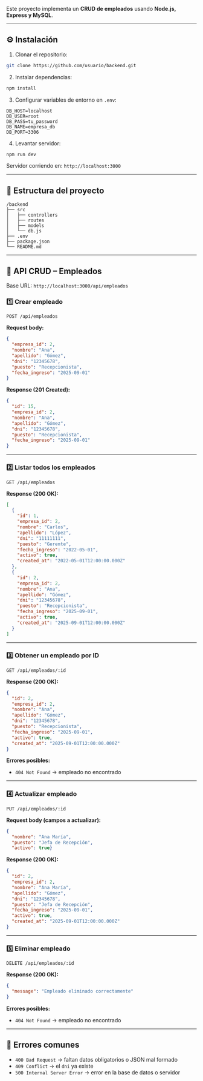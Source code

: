 Este proyecto implementa un **CRUD de empleados** usando **Node.js, Express y MySQL**.

---

## ⚙️ Instalación

1. Clonar el repositorio:

```bash
git clone https://github.com/usuario/backend.git
```

2. Instalar dependencias:

```bash
npm install
```

3. Configurar variables de entorno en `.env`:

```
DB_HOST=localhost
DB_USER=root
DB_PASS=tu_password
DB_NAME=empresa_db
DB_PORT=3306
```

4. Levantar servidor:

```bash
npm run dev
```

Servidor corriendo en: `http://localhost:3000`

---

## 📂 Estructura del proyecto

```
/backend
├── src
│   ├── controllers
│   ├── routes
│   ├── models
│   └── db.js
├── .env
├── package.json
└── README.md
```

---

## 📘 API CRUD – Empleados

Base URL: `http://localhost:3000/api/empleados`

### 1️⃣ Crear empleado

`POST /api/empleados`

**Request body:**

```json
{
  "empresa_id": 2,
  "nombre": "Ana",
  "apellido": "Gómez",
  "dni": "12345678",
  "puesto": "Recepcionista",
  "fecha_ingreso": "2025-09-01"
}
```

**Response (201 Created):**

```json
{
  "id": 15,
  "empresa_id": 2,
  "nombre": "Ana",
  "apellido": "Gómez",
  "dni": "12345678",
  "puesto": "Recepcionista",
  "fecha_ingreso": "2025-09-01"
}
```

---

### 2️⃣ Listar todos los empleados

`GET /api/empleados`

**Response (200 OK):**

```json
[
  {
    "id": 1,
    "empresa_id": 2,
    "nombre": "Carlos",
    "apellido": "López",
    "dni": "11111111",
    "puesto": "Gerente",
    "fecha_ingreso": "2022-05-01",
    "activo": true,
    "created_at": "2022-05-01T12:00:00.000Z"
  },
  {
    "id": 2,
    "empresa_id": 2,
    "nombre": "Ana",
    "apellido": "Gómez",
    "dni": "12345678",
    "puesto": "Recepcionista",
    "fecha_ingreso": "2025-09-01",
    "activo": true,
    "created_at": "2025-09-01T12:00:00.000Z"
  }
]
```

---

### 3️⃣ Obtener un empleado por ID

`GET /api/empleados/:id`

**Response (200 OK):**

```json
{
  "id": 2,
  "empresa_id": 2,
  "nombre": "Ana",
  "apellido": "Gómez",
  "dni": "12345678",
  "puesto": "Recepcionista",
  "fecha_ingreso": "2025-09-01",
  "activo": true,
  "created_at": "2025-09-01T12:00:00.000Z"
}
```

**Errores posibles:**

- `404 Not Found` → empleado no encontrado

---

### 4️⃣ Actualizar empleado

`PUT /api/empleados/:id`

**Request body (campos a actualizar):**

```json
{
  "nombre": "Ana María",
  "puesto": "Jefa de Recepción",
  "activo": true}
```

**Response (200 OK):**

```json
{
  "id": 2,
  "empresa_id": 2,
  "nombre": "Ana María",
  "apellido": "Gómez",
  "dni": "12345678",
  "puesto": "Jefa de Recepción",
  "fecha_ingreso": "2025-09-01",
  "activo": true,
  "created_at": "2025-09-01T12:00:00.000Z"
}
```

---

### 5️⃣ Eliminar empleado

`DELETE /api/empleados/:id`

**Response (200 OK):**

```json
{
  "message": "Empleado eliminado correctamente"
}
```

**Errores posibles:**

- `404 Not Found` → empleado no encontrado

---

## 🚨 Errores comunes

- `400 Bad Request` → faltan datos obligatorios o JSON mal formado
- `409 Conflict` → el `dni` ya existe
- `500 Internal Server Error` → error en la base de datos o servidor